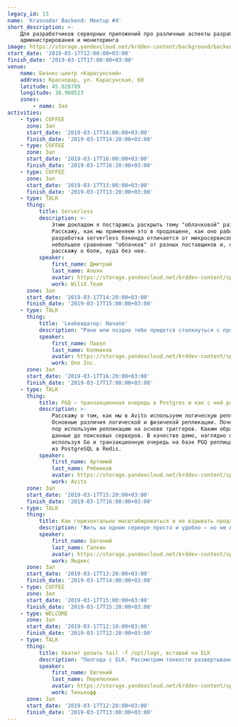 ```yaml
---
legacy_id: 13
name: 'Krasnodar Backend: Meetup #4'
short_description: >-
    Для разработчиков серверных приложений про различные аспекты разработки,
    администрирования и мониторинга
image: https://storage.yandexcloud.net/krddev-content/background/backend.jpg
start_date: '2019-03-17T12:00:00+03:00'
finish_date: '2019-03-17T17:00:00+03:00'
venue:
    name: Бизнес-центр «Карасунский»
    address: Краснодар, ул. Карасунская, 60
    latitude: 45.028789
    longitude: 38.968523
    zones:
        - name: Зал
activities:
    - type: COFFEE
      zone: Зал
      start_date: '2019-03-17T14:00:00+03:00'
      finish_date: '2019-03-17T14:20:00+03:00'
    - type: COFFEE
      zone: Зал
      start_date: '2019-03-17T16:00:00+03:00'
      finish_date: '2019-03-17T16:20:00+03:00'
    - type: COFFEE
      zone: Зал
      start_date: '2019-03-17T13:00:00+03:00'
      finish_date: '2019-03-17T13:20:00+03:00'
    - type: TALK
      thing:
          title: Serverless
          description: >-
              Этим докладом я постараюсь раскрыть тему "облачковой" разработки.
              Расскажу, как мы применяем это в продакшене, как оно работает, и чем
              разработка serverless бэкенда отличается от микросервисов. Приведу
              небольшое сравнение "облачков" от разных поставщиков и, конечно,
              расскажу о боли, куда без нее.
          speaker:
              first_name: Дмитрий
              last_name: Алоян
              avatar: https://storage.yandexcloud.net/krddev-content/speakers%2Fdmitry-aloyan.jpeg
              work: WiliX.Team
      zone: Зал
      start_date: '2019-03-17T14:20:00+03:00'
      finish_date: '2019-03-17T15:00:00+03:00'
    - type: TALK
      thing:
          title: 'Leakвидатор: Начало'
          description: "Рано или поздно тебе придется столкнуться с проблемами утечек памяти Windows приложений и первый твой вопрос будет — \"с чего начать поиски?\".\r\nДля начала, в этом докладе, мы постараемся вспомнить как используется память процессами и посмотрим общую картину её использования с помощью WinDbg."
          speaker:
              first_name: Павел
              last_name: Колмаков
              avatar: https://storage.yandexcloud.net/krddev-content/speakers%2Fpavel-kolmakov.jpeg
              work: One Inc.
      zone: Зал
      start_date: '2019-03-17T16:20:00+03:00'
      finish_date: '2019-03-17T17:00:00+03:00'
    - type: TALK
      thing:
          title: PGQ — транзакционная очередь в Postgres и как с ней работать
          description: >-
              Расскажу о том, как мы в Avito используем логическую репликацию.
              Основные различия логической и физичекой репликации. Почему мы до сих
              пор используем репликацию на основе триггеров. Каким образом доставляем
              данные до поисковых серверов. В качестве демо, наглядно покажу, как
              используя Go и транзакционную очередь на базе PGQ реплицировать данные
              из PostgreSQL в Redis.
          speaker:
              first_name: Артемий
              last_name: Рябинков
              avatar: https://storage.yandexcloud.net/krddev-content/speakers/artemii-rybinikov.jpeg
              work: Avito
      zone: Зал
      start_date: '2019-03-17T15:20:00+03:00'
      finish_date: '2019-03-17T16:00:00+03:00'
    - type: TALK
      thing:
          title: Как горизонтально масштабироваться и не взрывать продакшн
          description: "Жить на одном сервере просто и удобно — но не всегда разумно.\r\nПоговорим про то, зачем, когда и как нужно масштабироваться горизонтально.\r\nА также о возникающих в процессе подводных камнях и стратегиях их обхода."
          speaker:
              first_name: Евгений
              last_name: Галкин
              avatar: https://storage.yandexcloud.net/krddev-content/speakers%2Fevgeniy-galkin.jpeg
              work: Яндекс
      zone: Зал
      start_date: '2019-03-17T13:20:00+03:00'
      finish_date: '2019-03-17T14:00:00+03:00'
    - type: COFFEE
      zone: Зал
      start_date: '2019-03-17T15:00:00+03:00'
      finish_date: '2019-03-17T15:20:00+03:00'
    - type: WELCOME
      zone: Зал
      start_date: '2019-03-17T12:10:00+03:00'
      finish_date: '2019-03-17T12:20:00+03:00'
    - type: TALK
      thing:
          title: Xватит делать tail -f /opt/logs, вставай на ELK
          description: "Полгода с ELK. Рассмотрим тонкости развертывания кластера, мониторинга кластера и индексов.\r\n\r\nОбсудим с какими сложностями можно столкнуться во время использования."
          speaker:
              first_name: Евгений
              last_name: Перепелкин
              avatar: https://storage.yandexcloud.net/krddev-content/speakers%2Fevgeniy-perepolkin.jpeg
              work: Тинькофф
      zone: Зал
      start_date: '2019-03-17T12:20:00+03:00'
      finish_date: '2019-03-17T13:00:00+03:00'
---
```

